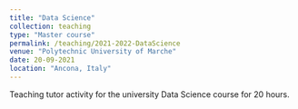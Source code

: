 ```yaml
---
title: "Data Science"
collection: teaching
type: "Master course"
permalink: /teaching/2021-2022-DataScience
venue: "Polytechnic University of Marche"
date: 20-09-2021
location: "Ancona, Italy"
---
```

Teaching tutor activity for the university Data Science course for 20 hours.
